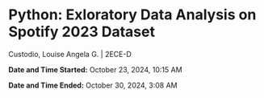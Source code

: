 # Python: Exloratory Data Analysis on Spotify 2023 Dataset

Custodio, Louise Angela G. | 2ECE-D  

**Date and Time Started:** October 23, 2024, 10:15 AM  

**Date and Time Ended:** October 30, 2024, 3:08 AM

  
